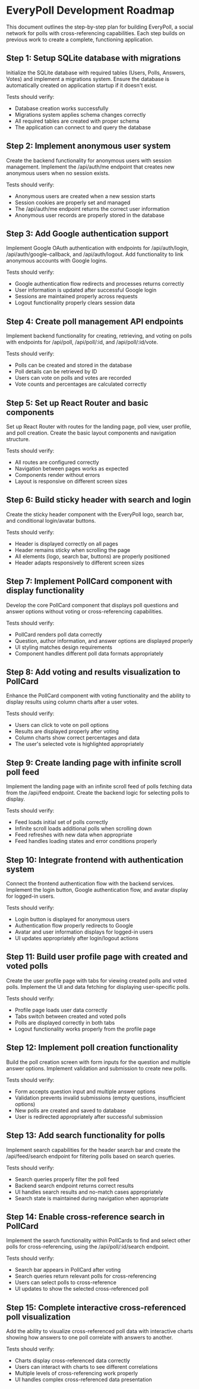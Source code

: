 # EveryPoll Development Roadmap

This document outlines the step-by-step plan for building EveryPoll, a social network for polls with cross-referencing capabilities. Each step builds on previous work to create a complete, functioning application.

## Step 1: Setup SQLite database with migrations

Initialize the SQLite database with required tables (Users, Polls, Answers, Votes) and implement a migrations system. Ensure the database is automatically created on application startup if it doesn't exist.

Tests should verify:
- Database creation works successfully
- Migrations system applies schema changes correctly
- All required tables are created with proper schema
- The application can connect to and query the database

## Step 2: Implement anonymous user system

Create the backend functionality for anonymous users with session management. Implement the /api/auth/me endpoint that creates new anonymous users when no session exists.

Tests should verify:
- Anonymous users are created when a new session starts
- Session cookies are properly set and managed
- The /api/auth/me endpoint returns the correct user information
- Anonymous user records are properly stored in the database

## Step 3: Add Google authentication support

Implement Google OAuth authentication with endpoints for /api/auth/login, /api/auth/google-callback, and /api/auth/logout. Add functionality to link anonymous accounts with Google logins.

Tests should verify:
- Google authentication flow redirects and processes returns correctly
- User information is updated after successful Google login
- Sessions are maintained properly across requests
- Logout functionality properly clears session data

## Step 4: Create poll management API endpoints

Implement backend functionality for creating, retrieving, and voting on polls with endpoints for /api/poll, /api/poll/:id, and /api/poll/:id/vote.

Tests should verify:
- Polls can be created and stored in the database
- Poll details can be retrieved by ID
- Users can vote on polls and votes are recorded
- Vote counts and percentages are calculated correctly

## Step 5: Set up React Router and basic components

Set up React Router with routes for the landing page, poll view, user profile, and poll creation. Create the basic layout components and navigation structure.

Tests should verify:
- All routes are configured correctly
- Navigation between pages works as expected
- Components render without errors
- Layout is responsive on different screen sizes

## Step 6: Build sticky header with search and login

Create the sticky header component with the EveryPoll logo, search bar, and conditional login/avatar buttons.

Tests should verify:
- Header is displayed correctly on all pages
- Header remains sticky when scrolling the page
- All elements (logo, search bar, buttons) are properly positioned
- Header adapts responsively to different screen sizes

## Step 7: Implement PollCard component with display functionality

Develop the core PollCard component that displays poll questions and answer options without voting or cross-referencing capabilities.

Tests should verify:
- PollCard renders poll data correctly
- Question, author information, and answer options are displayed properly
- UI styling matches design requirements
- Component handles different poll data formats appropriately

## Step 8: Add voting and results visualization to PollCard

Enhance the PollCard component with voting functionality and the ability to display results using column charts after a user votes.

Tests should verify:
- Users can click to vote on poll options
- Results are displayed properly after voting
- Column charts show correct percentages and data
- The user's selected vote is highlighted appropriately

## Step 9: Create landing page with infinite scroll poll feed

Implement the landing page with an infinite scroll feed of polls fetching data from the /api/feed endpoint. Create the backend logic for selecting polls to display.

Tests should verify:
- Feed loads initial set of polls correctly
- Infinite scroll loads additional polls when scrolling down
- Feed refreshes with new data when appropriate
- Feed handles loading states and error conditions properly

## Step 10: Integrate frontend with authentication system

Connect the frontend authentication flow with the backend services. Implement the login button, Google authentication flow, and avatar display for logged-in users.

Tests should verify:
- Login button is displayed for anonymous users
- Authentication flow properly redirects to Google
- Avatar and user information displays for logged-in users
- UI updates appropriately after login/logout actions

## Step 11: Build user profile page with created and voted polls

Create the user profile page with tabs for viewing created polls and voted polls. Implement the UI and data fetching for displaying user-specific polls.

Tests should verify:
- Profile page loads user data correctly
- Tabs switch between created and voted polls
- Polls are displayed correctly in both tabs
- Logout functionality works properly from the profile page

## Step 12: Implement poll creation functionality

Build the poll creation screen with form inputs for the question and multiple answer options. Implement validation and submission to create new polls.

Tests should verify:
- Form accepts question input and multiple answer options
- Validation prevents invalid submissions (empty questions, insufficient options)
- New polls are created and saved to database
- User is redirected appropriately after successful submission

## Step 13: Add search functionality for polls

Implement search capabilities for the header search bar and create the /api/feed/search endpoint for filtering polls based on search queries.

Tests should verify:
- Search queries properly filter the poll feed
- Backend search endpoint returns correct results
- UI handles search results and no-match cases appropriately
- Search state is maintained during navigation when appropriate

## Step 14: Enable cross-reference search in PollCard

Implement the search functionality within PollCards to find and select other polls for cross-referencing, using the /api/poll/:id/search endpoint.

Tests should verify:
- Search bar appears in PollCard after voting
- Search queries return relevant polls for cross-referencing
- Users can select polls to cross-reference
- UI updates to show the selected cross-referenced poll

## Step 15: Complete interactive cross-referenced poll visualization

Add the ability to visualize cross-referenced poll data with interactive charts showing how answers to one poll correlate with answers to another.

Tests should verify:
- Charts display cross-referenced data correctly
- Users can interact with charts to see different correlations
- Multiple levels of cross-referencing work properly
- UI handles complex cross-referenced data presentation
